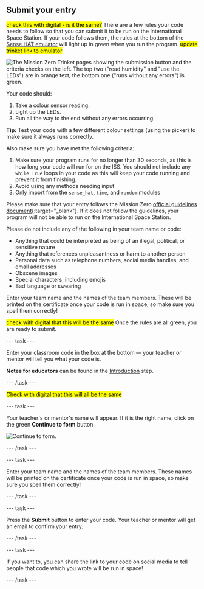 ## Submit your entry

<mark>check this with digital - is it the same?</mark>
There are a few rules your code needs to follow so that you can submit it to be run on the International Space Station. If your code follows them, the rules at the bottom of the [Sense HAT emulator](https://trinket.io/mission-zero) will light up in green when you run the program. <mark>update trinket link to emulator</mark>

![The Mission Zero Trinket pages showing the submission button and the criteria checks on the left. The top two ("read humidity" and "use the LEDs") are in orange text, the bottom one ("runs without any errors") is green.](images/validation.png)

Your code should:

1. Take a colour sensor reading.
2. Light up the LEDs.
3. Run all the way to the end without any errors occurring. 

**Tip:** Test your code with a few different colour settings (using the picker) to make sure it always runs correctly. 

Also make sure you have met the following criteria:

1. Make sure your program runs for no longer than 30 seconds, as this is how long your code will run for on the ISS. You should not include any `while True` loops in your code as this will keep your code running and prevent it from finishing.
2. Avoid using any methods needing input
3. Only import from the `sense_hat`, `time`, and `random` modules

Please make sure that your entry follows the Mission Zero [official guidelines document](https://astro-pi.org/media/mission-zero-guidelines/Astro_Pi_Mission_Zero_Guidelines_2021_22-en.pdf){:target="_blank"}. If it does not follow the guidelines, your program will not be able to run on the International Space Station. 

Please do not include any of the following in your team name or code:  

+ Anything that could be interpreted as being of an illegal, political, or sensitive nature
+ Anything that references unpleasantness or harm to another person
+ Personal data such as telephone numbers, social media handles, and email addresses
+ Obscene images
+ Special characters, including emojis
+ Bad language or swearing

Enter your team name and the names of the team members. These will be printed on the certificate once your code is run in space, so make sure you spell them correctly!


<mark> check with digital that this will be the same</mark>
Once the rules are all green, you are ready to submit.

--- task ---

Enter your classroom code in the box at the bottom — your teacher or mentor will tell you what your code is.

**Notes for educators** can be found in the [Introduction](https://projects.raspberrypi.org/en/projects/astro-pi-mission-zero/0) step.

--- /task ---

<mark>Check with digital that this will all be the same</mark>

--- task ---

Your teacher's or mentor's name will appear. If it is the right name, click on the green **Continue to form** button.

![Continue to form.](images/continue-to-form.png)

--- /task ---

--- task ---

Enter your team name and the names of the team members. These names will be printed on the certificate once your code is run in space, so make sure you spell them correctly!

--- /task ---

--- task ---

Press the **Submit** button to enter your code. Your teacher or mentor will get an email to confirm your entry.

--- /task ---

--- task ---

If you want to, you can share the link to your code on social media to tell people that code which you wrote will be run in space!

--- /task ---
